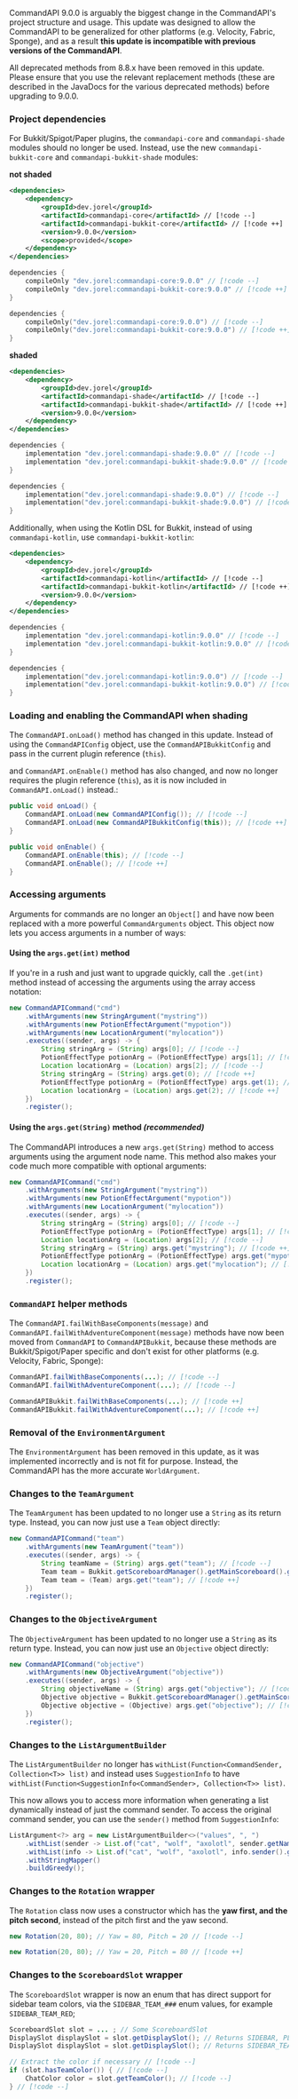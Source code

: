CommandAPI 9.0.0 is arguably the biggest change in the CommandAPI's project structure and usage. This update was designed to allow the CommandAPI to be generalized for other platforms (e.g. Velocity, Fabric, Sponge), and as a result **this update is incompatible with previous versions of the CommandAPI**.

All deprecated methods from 8.8.x have been removed in this update. Please ensure that you use the relevant replacement methods (these are described in the JavaDocs for the various deprecated methods) before upgrading to 9.0.0.

### Project dependencies

For Bukkit/Spigot/Paper plugins, the `commandapi-core` and `commandapi-shade` modules should no longer be used. Instead, use the new `commandapi-bukkit-core` and `commandapi-bukkit-shade` modules:

**not shaded**

<div class="maven">

```xml
<dependencies>
    <dependency>
        <groupId>dev.jorel</groupId>
        <artifactId>commandapi-core</artifactId> // [!code --]
        <artifactId>commandapi-bukkit-core</artifactId> // [!code ++]
        <version>9.0.0</version>
        <scope>provided</scope>
    </dependency>
</dependencies>
```

</div>
<div class="gradle">

<div class="groovy">

```groovy
dependencies {
    compileOnly "dev.jorel:commandapi-core:9.0.0" // [!code --]
    compileOnly "dev.jorel:commandapi-bukkit-core:9.0.0" // [!code ++]
}
```

</div>
<div class="kts">

```kotlin
dependencies {
    compileOnly("dev.jorel:commandapi-core:9.0.0") // [!code --]
    compileOnly("dev.jorel:commandapi-bukkit-core:9.0.0") // [!code ++]
}
```

</div>

</div>

**shaded**

<div class="maven">

```xml
<dependencies>
    <dependency>
        <groupId>dev.jorel</groupId>
        <artifactId>commandapi-shade</artifactId> // [!code --]
        <artifactId>commandapi-bukkit-shade</artifactId> // [!code ++]
        <version>9.0.0</version>
    </dependency>
</dependencies>
```

</div>
<div class="gradle">

<div class="groovy">

```groovy
dependencies {
    implementation "dev.jorel:commandapi-shade:9.0.0" // [!code --]
    implementation "dev.jorel:commandapi-bukkit-shade:9.0.0" // [!code ++]
}
```

</div>
<div class="kts">

```kotlin
dependencies {
    implementation("dev.jorel:commandapi-shade:9.0.0") // [!code --]
    implementation("dev.jorel:commandapi-bukkit-shade:9.0.0") // [!code ++]
}
```

</div>

</div>

Additionally, when using the Kotlin DSL for Bukkit, instead of using `commandapi-kotlin`, use `commandapi-bukkit-kotlin`:

<div class="maven">

```xml
<dependencies>
    <dependency>
        <groupId>dev.jorel</groupId>
        <artifactId>commandapi-kotlin</artifactId> // [!code --]
        <artifactId>commandapi-bukkit-kotlin</artifactId> // [!code ++]
        <version>9.0.0</version>
    </dependency>
</dependencies>
```

</div>
<div class="gradle">

<div class="groovy">

```groovy
dependencies {
    implementation "dev.jorel:commandapi-kotlin:9.0.0" // [!code --]
    implementation "dev.jorel:commandapi-bukkit-kotlin:9.0.0" // [!code ++]
}
```

</div>
<div class="kts">

```kotlin
dependencies {
    implementation("dev.jorel:commandapi-kotlin:9.0.0") // [!code --]
    implementation("dev.jorel:commandapi-bukkit-kotlin:9.0.0") // [!code ++]
}
```

</div>

</div>

### Loading and enabling the CommandAPI when shading

The `CommandAPI.onLoad()` method has changed in this update. Instead of using the `CommandAPIConfig` object, use the `CommandAPIBukkitConfig` and pass in the current plugin reference (`this`).

and `CommandAPI.onEnable()` method has also changed, and now no longer requires the plugin reference (`this`), as it is now included in `CommandAPI.onLoad()` instead.:

```java
public void onLoad() {
    CommandAPI.onLoad(new CommandAPIConfig()); // [!code --]
    CommandAPI.onLoad(new CommandAPIBukkitConfig(this)); // [!code ++]
}

public void onEnable() {
    CommandAPI.onEnable(this); // [!code --]
    CommandAPI.onEnable(); // [!code ++]
}
```

### Accessing arguments

Arguments for commands are no longer an `Object[]` and have now been replaced with a more powerful `CommandArguments` object. This object now lets you access arguments in a number of ways:

#### Using the `args.get(int)` method

If you're in a rush and just want to upgrade quickly, call the `.get(int)` method instead of accessing the arguments using the array access notation:

```java
new CommandAPICommand("cmd")
    .withArguments(new StringArgument("mystring"))
    .withArguments(new PotionEffectArgument("mypotion"))
    .withArguments(new LocationArgument("mylocation"))
    .executes((sender, args) -> {
        String stringArg = (String) args[0]; // [!code --]
        PotionEffectType potionArg = (PotionEffectType) args[1]; // [!code --]
        Location locationArg = (Location) args[2]; // [!code --]
        String stringArg = (String) args.get(0); // [!code ++]
        PotionEffectType potionArg = (PotionEffectType) args.get(1); // [!code ++]
        Location locationArg = (Location) args.get(2); // [!code ++]
    })
    .register();
```

#### Using the `args.get(String)` method _(recommended)_

The CommandAPI introduces a new `args.get(String)` method to access arguments using the argument node name. This method also makes your code much more compatible with optional arguments:

```java
new CommandAPICommand("cmd")
    .withArguments(new StringArgument("mystring"))
    .withArguments(new PotionEffectArgument("mypotion"))
    .withArguments(new LocationArgument("mylocation"))
    .executes((sender, args) -> {
        String stringArg = (String) args[0]; // [!code --]
        PotionEffectType potionArg = (PotionEffectType) args[1]; // [!code --]
        Location locationArg = (Location) args[2]; // [!code --]
        String stringArg = (String) args.get("mystring"); // [!code ++]
        PotionEffectType potionArg = (PotionEffectType) args.get("mypotion"); // [!code ++]
        Location locationArg = (Location) args.get("mylocation"); // [!code ++]
    })
    .register();
```

### `CommandAPI` helper methods

The `CommandAPI.failWithBaseComponents(message)` and `CommandAPI.failWithAdventureComponent(message)` methods have now been moved from `CommandAPI` to `CommandAPIBukkit`, because these methods are Bukkit/Spigot/Paper specific and don't exist for other platforms (e.g. Velocity, Fabric, Sponge):

```java
CommandAPI.failWithBaseComponents(...); // [!code --]
CommandAPI.failWithAdventureComponent(...); // [!code --]

CommandAPIBukkit.failWithBaseComponents(...); // [!code ++]
CommandAPIBukkit.failWithAdventureComponent(...); // [!code ++]
```


### Removal of the `EnvironmentArgument`

The `EnvironmentArgument` has been removed in this update, as it was implemented incorrectly and is not fit for purpose. Instead, the CommandAPI has the more accurate `WorldArgument`.

### Changes to the `TeamArgument`

The `TeamArgument` has been updated to no longer use a `String` as its return type. Instead, you can now just use a `Team` object directly:

```java
new CommandAPICommand("team")
    .withArguments(new TeamArgument("team"))
    .executes((sender, args) -> {
        String teamName = (String) args.get("team"); // [!code --]
        Team team = Bukkit.getScoreboardManager().getMainScoreboard().getTeam(teamName); // [!code --]
        Team team = (Team) args.get("team"); // [!code ++]
    })
    .register();
```

### Changes to the `ObjectiveArgument`

The `ObjectiveArgument` has been updated to no longer use a `String` as its return type. Instead, you can now just use an `Objective` object directly:

```java
new CommandAPICommand("objective")
    .withArguments(new ObjectiveArgument("objective"))
    .executes((sender, args) -> {
        String objectiveName = (String) args.get("objective"); // [!code --]
        Objective objective = Bukkit.getScoreboardManager().getMainScoreboard().getObjective(objectiveName); // [!code --]
        Objective objective = (Objective) args.get("objective"); // [!code ++]
    })
    .register();
```

### Changes to the `ListArgumentBuilder`

The `ListArgumentBuilder` no longer has `withList(Function<CommandSender, Collection<T>> list)` and instead uses `SuggestionInfo` to have `withList(Function<SuggestionInfo<CommandSender>, Collection<T>> list)`.

This now allows you to access more information when generating a list dynamically instead of just the command sender. To access the original command sender, you can use the `sender()` method from `SuggestionInfo`:

```java
ListArgument<?> arg = new ListArgumentBuilder<>("values", ", ")
    .withList(sender -> List.of("cat", "wolf", "axolotl", sender.getName())) // [!code --]
    .withList(info -> List.of("cat", "wolf", "axolotl", info.sender().getName())) // [!code ++]
    .withStringMapper()
    .buildGreedy();
```

### Changes to the `Rotation` wrapper

The `Rotation` class now uses a constructor which has the **yaw first, and the pitch second**, instead of the pitch first and the yaw second.

```java
new Rotation(20, 80); // Yaw = 80, Pitch = 20 // [!code --]

new Rotation(20, 80); // Yaw = 20, Pitch = 80 // [!code ++]
```

### Changes to the `ScoreboardSlot` wrapper

The `ScoreboardSlot` wrapper is now an enum that has direct support for sidebar team colors, via the `SIDEBAR_TEAM_###` enum values, for example `SIDEBAR_TEAM_RED`;

```java
ScoreboardSlot slot = ... ; // Some ScoreboardSlot
DisplaySlot displaySlot = slot.getDisplaySlot(); // Returns SIDEBAR, PLAYER_LIST or BELOW_NAME // [!code --]
DisplaySlot displaySlot = slot.getDisplaySlot(); // Returns SIDEBAR_TEAM_###, PLAYER_LIST or BELOW_NAME // [!code ++]

// Extract the color if necessary // [!code --]
if (slot.hasTeamColor()) { // [!code --]
    ChatColor color = slot.getTeamColor(); // [!code --]
} // [!code --]
```